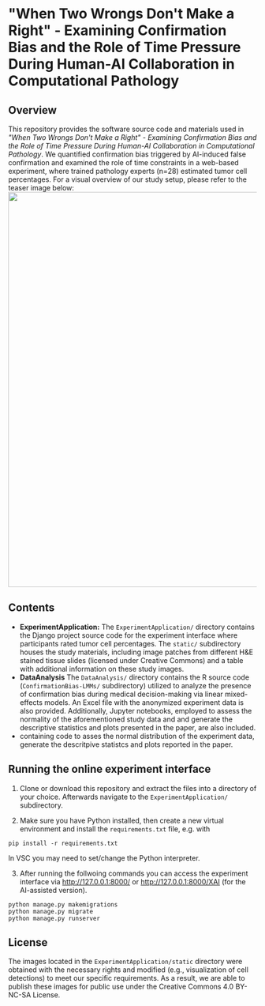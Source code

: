 # "When Two Wrongs Don't Make a Right" - Examining Confirmation Bias and the Role of Time Pressure During Human-AI Collaboration in Computational Pathology

## Overview

This repository provides the software source code and materials used in *"When Two Wrongs Don't Make a Right" - Examining Confirmation Bias and the Role of Time Pressure During Human-AI Collaboration in Computational Pathology*. We quantified confirmation bias triggered by AI-induced false confirmation and examined the role of time constraints in a web-based experiment, where trained pathology experts (n=28) estimated tumor cell percentages.
For a visual overview of our study setup, please refer to the teaser image below:
<img src="paperFigures/teaser.png" width="800px" align="center"/>


## Contents

- **ExperimentApplication:** The `ExperimentApplication/` directory contains the Django project source code for the experiment interface where participants rated tumor cell percentages. The `static/` subdirectory houses the study materials, including image patches from different H&E stained tissue slides (licensed under Creative Commons) and a table with additional information on these study images.
- **DataAnalysis** The `DataAnalysis/` directory contains the R source code (`ConfirmationBias-LMMs/` subdirectory) utilized to analyze the presence of confirmation bias during medical decision-making via linear mixed-effects models. An Excel file with the anonymized experiment data is also provided. Additionally, Jupyter notebooks, employed to assess the normality of the aforementioned study data and and generate the descriptive statistics and plots presented in the paper, are also included.
- containing code to asses the normal distribution of the experiment data, generate the descritpive statistcs and plots reported in the paper.
  
## Running the online experiment interface

1. Clone or download this repository and extract the files into a directory of your choice. Afterwards navigate to the `ExperimentApplication/` subdirectory.

2. Make sure you have Python installed, then create a new virtual environment and install the `requirements.txt` file, e.g. with 
```
pip install -r requirements.txt
```
In VSC you may need to set/change the Python interpreter.

3. After running the follwoing commands you can access the experiment interface via http://127.0.0.1:8000/ or http://127.0.0.1:8000/XAI (for the AI-assisted version).
```
python manage.py makemigrations
python manage.py migrate
python manage.py runserver
```

## License

The images located in the ```ExperimentApplication/static``` directory were obtained with the necessary rights and modified (e.g., visualization of cell detections) to meet our specific requirements. As a result, we are able to publish these images for public use under the Creative Commons 4.0 BY-NC-SA License.
